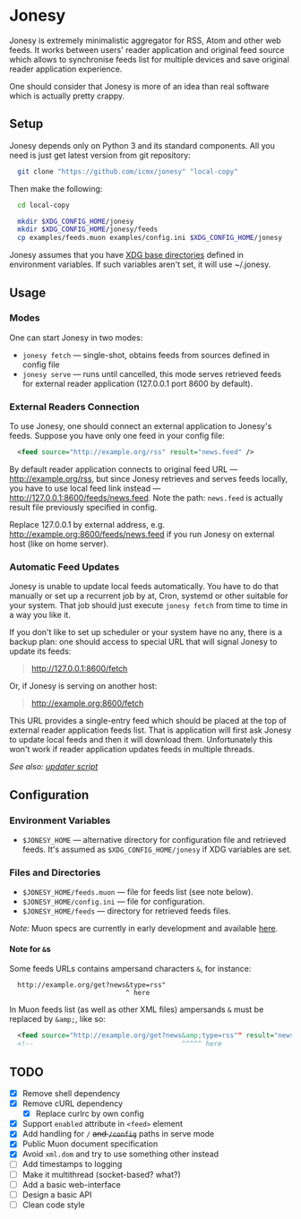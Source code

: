 # Jonesy

Jonesy is extremely minimalistic aggregator for RSS, Atom and other web feeds. It works between users' reader application and original feed source which allows to synchronise feeds list for multiple devices and save original reader application experience.

One should consider that Jonesy is more of an idea than real software which is actually pretty crappy.

## Setup

Jonesy depends only on Python 3 and its standard components. All you need is just get latest version from git repository:

```sh
  git clone "https://github.com/icmx/jonesy" "local-copy"
```

Then make the following:

```sh
  cd local-copy

  mkdir $XDG_CONFIG_HOME/jonesy
  mkdir $XDG_CONFIG_HOME/jonesy/feeds
  cp examples/feeds.muon examples/config.ini $XDG_CONFIG_HOME/jonesy
```

Jonesy assumes that you have [XDG base directories](https://specifications.freedesktop.org/basedir-spec/basedir-spec-latest.html) defined in environment variables. If such variables aren't set, it will use ~/.jonesy.

## Usage

### Modes

One can start Jonesy in two modes:

  - `jonesy fetch` — single-shot, obtains feeds from sources defined in config file
  - `jonesy serve` — runs until cancelled, this mode serves retrieved feeds for external reader application (127.0.0.1 port 8600 by default).

### External Readers Connection

To use Jonesy, one should connect an external application to Jonesy's feeds. Suppose you have only one feed in your config file:

```xml
  <feed source="http://example.org/rss" result="news.feed" />
```

By default reader application connects to original feed URL — http://example.org/rss, but since Jonesy retrieves and serves feeds locally, you have to use local feed link instead — http://127.0.0.1:8600/feeds/news.feed. Note the path: `news.feed` is actually result file previously specified in config.

Replace 127.0.0.1 by external address, e.g. http://example.org:8600/feeds/news.feed if you run Jonesy on external host (like on home server).

### Automatic Feed Updates

Jonesy is unable to update local feeds automatically. You have to do that manually or set up a recurrent job by at, Cron, systemd or other suitable for your system. That job should just execute `jonesy fetch` from time to time in a way you like it.

If you don't like to set up scheduler or your system have no any, there is a backup plan: one should access to special URL that will signal Jonesy to update its feeds:

> http://127.0.0.1:8600/fetch

Or, if Jonesy is serving on another host:

> http://example.org:8600/fetch

This URL provides a single-entry feed which should be placed at the top of external reader application feeds list. That is application will first ask Jonesy to update local feeds and then it will download them. Unfortunately this won't work if reader application updates feeds in multiple threads.

*See also: [updater script](examples/updater.sh)*

## Configuration

### Environment Variables

  - `$JONESY_HOME` — alternative directory for configuration file and retrieved feeds. It's assumed as `$XDG_CONFIG_HOME/jonesy` if XDG variables are set.

### Files and Directories

  - `$JONESY_HOME/feeds.muon` — file for feeds list (see note below).
  - `$JONESY_HOME/config.ini` — file for configuration.
  - `$JONESY_HOME/feeds` — directory for retrieved feeds files.

*Note:* Muon specs are currently in early development and available [here](https://github.com/icmx/muon).

#### Note for `&`s

Some feeds URLs contains ampersand characters `&`, for instance:

```
  http://example.org/get?news&type=rss"
                             ^ here
```

In Muon feeds list (as well as other XML files) ampersands `&` must be replaced by `&amp;`, like so:

```xml
  <feed source="http://example.org/get?news&amp;type=rss"" result="news.feed" />
  <!--                                     ^^^^^ here                        -->
```

## TODO

  - [x] Remove shell dependency
  - [x] Remove cURL dependency
    - [x] Replace curlrc by own config
  - [x] Support `enabled` attribute in `<feed>` element
  - [x] Add handling for `/` ~~and `/config`~~ paths in serve mode
  - [x] Public Muon document specification
  - [x] Avoid `xml.dom` and try to use something other instead
  - [ ] Add timestamps to logging
  - [ ] Make it multithread (socket-based? what?)
  - [ ] Add a basic web-interface
  - [ ] Design a basic API
  - [ ] Clean code style
